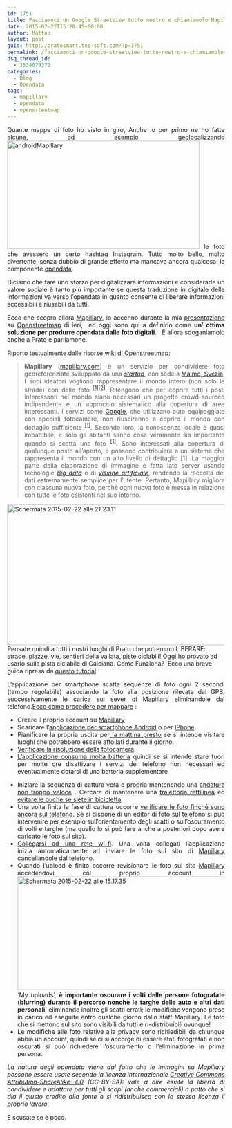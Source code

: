 ```yaml
---
id: 1751
title: Facciamoci un Google StreetView tutto nostro e chiamiamolo Mapillary
date: 2015-02-22T15:28:45+00:00
author: Matteo
layout: post
guid: http://pratosmart.teo-soft.com/?p=1751
permalink: /facciamoci-un-google-streetview-tutto-nostro-e-chiamiamolo-mapillary/
dsq_thread_id:
  - 3538079372
categories:
  - Blog
  - Opendata
tags:
  - mapillary
  - opendata
  - opensrteetmap
---
```

<p style="text-align: justify;">
  Quante mappe di foto ho visto in giro, Anche io per primo ne ho fatte <a title="#CiVediamoAPrato" href="http://pratosmart.teo-soft.com/civediamoaprato/">alcune</a>, ad esempio geolocalizzando<img class="  wp-image-1752 alignright" src="http://pratosmart.teo-soft.com/wp-content/uploads/2015/02/androidMapillary.jpg" alt="androidMapillary" width="445" height="250" srcset="http://pratosmart.teo-soft.com/wp-content/uploads/2015/02/androidMapillary-300x169.jpg 300w, http://pratosmart.teo-soft.com/wp-content/uploads/2015/02/androidMapillary-1024x576.jpg 1024w, http://pratosmart.teo-soft.com/wp-content/uploads/2015/02/androidMapillary-150x84.jpg 150w, http://pratosmart.teo-soft.com/wp-content/uploads/2015/02/androidMapillary.jpg 1600w" sizes="(max-width: 445px) 100vw, 445px" /> le foto che avessero un certo hashtag Instagram. Tutto molto bello, molto divertente, senza dubbio di grande effetto ma mancava ancora qualcosa: la componente <a title="Gli opendata a colazione" href="http://pratosmart.teo-soft.com/gli-opendata-colazione/" target="_blank">opendata</a>.
</p>

<p style="text-align: justify;">
  Diciamo che fare uno sforzo per digitalizzare informazioni e considerarle un valore sociale è tanto più importante se questa traduzione in digitale delle informazioni va verso l&#8217;opendata in quanto consente di liberare informazioni accessibili e riusabili da tutti.
</p>

<p style="text-align: justify;">
  Ecco che scopro allora <a href="http://www.mapillary.com/" target="_blank">Mapillary</a>, lo accenno durante la mia <a href="http://www.slideshare.net/pratosmart/mappiamoprato-introduzione-a-openstreetmap" target="_blank">presentazione</a> su <a href="http://www.openstreetmap.org/" target="_blank">Openstreetmap</a> di ieri,  ed oggi sono qui a definirlo come <strong>un&#8217; ottima soluzione per produrre opendata dalle foto digitali</strong>.   E allora sdoganiamolo anche a Prato e parliamone.
</p>

<p style="text-align: justify;">
  Riporto testualmente dalle risorse <a href="http://wiki.openstreetmap.org/wiki/IT:Mapillary" target="_blank">wiki di Openstreetmap</a>:
</p>

> <p style="text-align: justify;">
>   <b>Mapillary</b> (<a class="external text" href="http://www.mapillary.com/" rel="nofollow">mapillary.com</a>) è un servizio per condividere foto georeferenziate sviluppato da una <i><a class="extiw" title="w:en:Startup company" href="http://en.wikipedia.org/wiki/en:Startup_company">startup</a></i>, con sede a <a class="extiw" title="w:it:Malmö" href="http://en.wikipedia.org/wiki/it:Malm%C3%B6">Malmö, Svezia</a>. I suoi ideatori vogliono rappresentare il mondo intero (non solo le strade) con delle foto <sup id="cite_ref-welcome_1-0" class="reference"><a href="http://wiki.openstreetmap.org/wiki/IT:Mapillary#cite_note-welcome-1">[1]</a></sup><sup id="cite_ref-manifesto_2-0" class="reference"><a href="http://wiki.openstreetmap.org/wiki/IT:Mapillary#cite_note-manifesto-2">[2]</a></sup>. Ritengono che per coprire tutti i posti interessanti nel mondo siano necessari un progetto crowd-sourced indipendente e un approccio sistematico alla copertura di aree interessanti. I servizi come <a class="extiw" title="w:it:Google Street View" href="http://en.wikipedia.org/wiki/it:Google_Street_View">Google</a>, che utilizzano auto equipaggiate con speciali fotocamere, non riusciranno a coprire il mondo con dettaglio sufficiente <sup id="cite_ref-welcome_1-1" class="reference"><a href="http://wiki.openstreetmap.org/wiki/IT:Mapillary#cite_note-welcome-1">[1]</a></sup>. Secondo loro, la conoscenza locale è quasi imbattibile, e solo gli abitanti sanno cosa veramente sia importante quando si scatta una foto <sup id="cite_ref-welcome_1-2" class="reference"><a href="http://wiki.openstreetmap.org/wiki/IT:Mapillary#cite_note-welcome-1">[1]</a></sup>. Sono interessati alla copertura di qualunque posto all&#8217;aperto, e possono contribuiere a un sistema che rappresenta il mondo con un alto livello di dettaglio [1]. La maggior parte della elaborazione di immagine è fatta lato server usando tecnologie <i><a class="extiw" title="w:it:Big data" href="http://en.wikipedia.org/wiki/it:Big_data">Big data</a></i> e di <i><a class="extiw" title="w:it:Computer vision" href="http://en.wikipedia.org/wiki/it:Computer_vision">visione artificiale</a></i>, rendendo la raccolta dei dati estremamente semplice per l&#8217;utente. Pertanto, Mapillary migliora con ciascuna nuova foto, perchè ogni nuova foto è messa in relazione con tutte le foto esistenti nel suo intorno.
> </p>

[<img class="  wp-image-1766 alignleft" src="http://pratosmart.teo-soft.com/wp-content/uploads/2015/02/Schermata-2015-02-22-alle-21.23.11-1024x577.jpg" alt="Schermata 2015-02-22 alle 21.23.11" width="576" height="325" srcset="http://pratosmart.teo-soft.com/wp-content/uploads/2015/02/Schermata-2015-02-22-alle-21.23.11-300x169.jpg 300w, http://pratosmart.teo-soft.com/wp-content/uploads/2015/02/Schermata-2015-02-22-alle-21.23.11-1024x577.jpg 1024w" sizes="(max-width: 576px) 100vw, 576px" />](http://pratosmart.teo-soft.com/wp-content/uploads/2015/02/Schermata-2015-02-22-alle-21.23.11.jpg)Pensate quindi a tutti i nostri luoghi di Prato che potremmo LIBERARE: strade, piazze, vie, sentieri della vallata, piste ciclabili! Oggi ho provato ad usarlo sulla pista ciclabile di Galciana. Come Funziona?  Ecco una breve guida ripresa da <a href="http://www.opendatabassaromagna.it/2014/08/come-mappare-il-proprio-territorio-una.html" target="_blank">questo tutorial</a>.

<div class="post-body entry-content" style="text-align: justify;">
  <p>
    L&#8217;applicazione per smartphone scatta sequenze di foto ogni 2 secondi (tempo regolabile) associando la foto alla posizione rilevata dal GPS, successivamente le carica sui sever di Mapillary eliminandole dal telefono.<span style="text-decoration: underline;">Ecco come procedere per mappare</span> :
  </p>
  
  <ul>
    <li>
      Creare il proprio account su <a href="http://www.mapillary.com/" target="_blank">Mapillary</a>
    </li>
    <li>
      Scaricare l&#8217;<a href="https://play.google.com/store/apps/details?id=app.mapillary&hl=it" target="_blank">applicazione per smartphone Android</a> o per <a href="https://itunes.apple.com/us/app/mapillary/id757286802?mt=8&uo=4">IPhone</a>.
    </li>
    <li>
      Pianificare la propria uscita per<span style="text-decoration: underline;"> la mattina presto</span> se si intende visitare luoghi che potrebbero essere affollati durante il giorno.
    </li>
    <li>
      <span style="text-decoration: underline;">Verificare la risoluzione della fotocamera</span>.
    </li>
    <li>
      <span style="text-decoration: underline;">L&#8217;applicazione consuma molta batteria</span> quindi se si intende stare fuori per molte ore disattivare i servizi del telefono non necessari ed eventualmente dotarsi di una batteria supplementare
    </li>
  </ul>
  
  <ul>
    <li>
      Iniziare la sequenza di cattura vera e propria mantenendo una <span style="text-decoration: underline;">andatura non troppo veloce</span> . Cercare di mantenere una <span style="text-decoration: underline;">traiettoria rettilinea</span> ed <span style="text-decoration: underline;">evitare le buche se siete in bicicletta</span>
    </li>
    <li>
      Una volta finita la fase di cattura occorre <span style="text-decoration: underline;">verificare le foto finché sono ancora sul telefono</span>. Se si dispone di un editor di foto sul telefono si può intervenire per esempio sull&#8217;orientamento degli scatti o sull&#8217;oscuramento di volti e targhe (ma quello lo si può fare anche a posteriori dopo avere caricato le foto sul sito).
    </li>
    <li>
      <span style="text-decoration: underline;">Collegarsi ad una rete wi-fi</span>. Una volta collegati l&#8217;applicazione inizia automaticamente ad inviare le foto sul sito di <a href="http://www.mapillary.com/">Mapillary</a> cancellandole dal telefono.
    </li>
    <li>
      Quando l&#8217;upload è finito occorre revisionare le foto sul sito <a href="http://www.mapillary.com/">Mapillary</a> accedendovi col proprio account in <a href="http://pratosmart.teo-soft.com/wp-content/uploads/2015/02/Schermata-2015-02-22-alle-15.17.35.jpg"><img class="  wp-image-1755 alignright" src="http://pratosmart.teo-soft.com/wp-content/uploads/2015/02/Schermata-2015-02-22-alle-15.17.35.jpg" alt="Schermata 2015-02-22 alle 15.17.35" width="642" height="262" srcset="http://pratosmart.teo-soft.com/wp-content/uploads/2015/02/Schermata-2015-02-22-alle-15.17.35-300x123.jpg 300w, http://pratosmart.teo-soft.com/wp-content/uploads/2015/02/Schermata-2015-02-22-alle-15.17.35-1024x418.jpg 1024w, http://pratosmart.teo-soft.com/wp-content/uploads/2015/02/Schermata-2015-02-22-alle-15.17.35-150x61.jpg 150w, http://pratosmart.teo-soft.com/wp-content/uploads/2015/02/Schermata-2015-02-22-alle-15.17.35.jpg 1572w" sizes="(max-width: 642px) 100vw, 642px" /></a>&#8216;My uploads&#8217;, <b>è importante oscurare i volti delle persone fotografate (blurring) durante il percorso nonchè le targhe delle auto e altri dati personali</b>, eliminando inoltre gli scatti errati; le modifiche vengono prese in carico ed eseguite entro qualche giorno dallo staff Mapillary. Le foto che si mettono sul sito sono visibili da tutti e ri-distribuibili ovunque!
    </li>
    <li>
      Le modifiche alle foto relative alla privacy sono richiedibili da chiunque abbia un account, quindi se ci si accorge di essere stati fotografati e non oscurati si può richiedere l&#8217;oscuramento o l&#8217;eliminazione in prima persona.
    </li>
  </ul>
  
  <p>
    <em>La natura degli opendata viene dal fatto che le immagini su Mapillary possono essere usate secondo la licenza internazionale <a href="http://creativecommons.org/licenses/by-sa/4.0/" target="_blank">Creative Commons Attribution-ShareAlike 4.0</a> (CC-BY-SA): vale a dire esiste la libertà di condividere e adattare per tutti gli scopi (anche commerciali) a patto che si dia il giusto credito alla fonte e si ridistribuisca con la stessa licenza il proprio lavoro.</em>
  </p>
  
  <p>
    E scusate se è poco.
  </p>
</div>